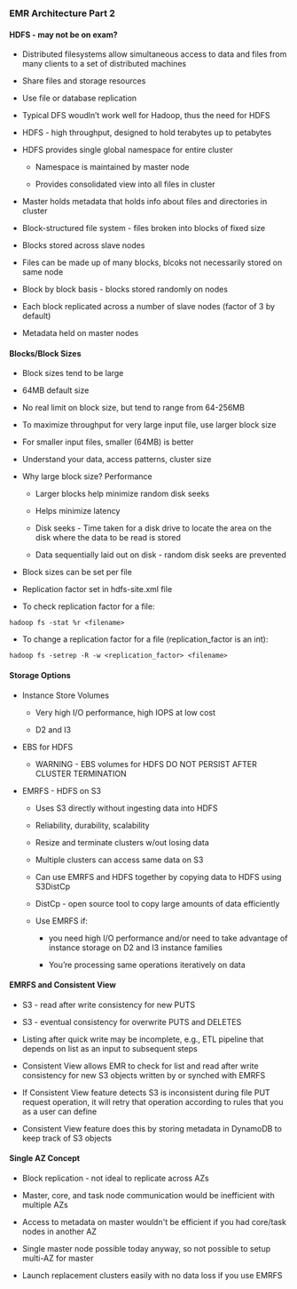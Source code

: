 ### EMR Architecture Part 2

#### HDFS - may not be on exam?

* Distributed filesystems allow simultaneous access to data and files from many clients to a set of distributed machines

* Share files and storage resources

* Use file or database replication

* Typical DFS woudln’t work well for Hadoop, thus the need for HDFS

* HDFS - high throughput, designed to hold terabytes up to petabytes

* HDFS provides single global namespace for entire cluster

    * Namespace is maintained by master node

    * Provides consolidated view into all files in cluster

* Master holds metadata that holds info about files and directories in cluster

* Block-structured file system - files broken into blocks of fixed size

* Blocks stored across slave nodes

* Files can be made up of many blocks, blcoks not necessarily stored on same node

* Block by block basis - blocks stored randomly on nodes

* Each block replicated across a number of slave nodes (factor of 3 by default)

* Metadata held on master nodes

#### Blocks/Block Sizes

* Block sizes tend to be large

* 64MB default size

* No real limit on block size, but tend to range from 64-256MB

* To maximize throughput for very large input file, use larger block size

* For smaller input files, smaller (64MB) is better

* Understand your data, access patterns, cluster size

* Why large block size?  Performance

    * Larger blocks help minimize random disk seeks

    * Helps minimize latency

    * Disk seeks - Time taken for a disk drive to locate the area on the disk where the data to be read is stored

    * Data sequentially laid out on disk - random disk seeks are prevented

* Block sizes can be set per file

* Replication factor set in hdfs-site.xml file

* To check replication factor for a file:

`hadoop fs -stat %r <filename>`

* To change a replication factor for a file (replication_factor is an int):

`hadoop fs -setrep -R -w <replication_factor> <filename>`


#### Storage Options

* Instance Store Volumes 

    * Very high I/O performance, high IOPS at low cost

    * D2 and I3

* EBS for HDFS

    * WARNING - EBS volumes for HDFS DO NOT PERSIST AFTER CLUSTER TERMINATION

* EMRFS - HDFS on S3

    * Uses S3 directly without ingesting data into HDFS

    * Reliability, durability, scalability

    * Resize and terminate clusters w/out losing data

    * Multiple clusters can access same data on S3

    * Can use EMRFS and HDFS together by copying data to HDFS using S3DistCp

    * DistCp - open source tool to copy large amounts of data efficiently
    
    * Use EMRFS if:

        * you need high I/O performance and/or need to take advantage of instance storage on D2 and I3 instance families

        * You’re processing same operations iteratively on data

#### EMRFS and Consistent View

* S3 - read after write consistency for new PUTS

* S3 - eventual consistency for overwrite PUTS and DELETES

* Listing after quick write may be incomplete, e.g., ETL pipeline that depends on list as an input to subsequent steps

* Consistent View allows EMR to check for list and read after write consistency for new S3 objects written by or synched with EMRFS

* If Consistent View feature detects S3 is inconsistent during file PUT request operation, it will retry that operation according to rules that you as a user can define

* Consistent View feature does this by storing metadata in DynamoDB to keep track of S3 objects

#### Single AZ Concept

* Block replication - not ideal to replicate across AZs

* Master, core, and task node communication would be inefficient with multiple AZs

* Access to metadata on master wouldn't be efficient if you had core/task nodes in another AZ

* Single master node possible today anyway, so not possible to setup multi-AZ for master

* Launch replacement clusters easily with no data loss if you use EMRFS
